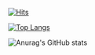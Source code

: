 [![Hits](https://hits.seeyoufarm.com/api/count/incr/badge.svg?url=https%3A%2F%2Fgithub.com%2Fhan51361&count_bg=%232444ED&title_bg=%23FFF92A&icon=&icon_color=%23E7E7E7&title=hits&edge_flat=false)](https://hits.seeyoufarm.com)


[![Top Langs](https://github-readme-stats.vercel.app/api/top-langs/?username=han51361&layout=compact)](https://github.com/anuraghazra/github-readme-stats)


![Anurag's GitHub stats](https://github-readme-stats.vercel.app/api?username=han51361&show_icons=true&theme=radical)
